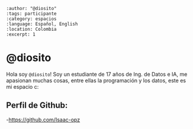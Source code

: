 
```{post} 2023-07-18
:author: "@diosito"
:tags: participante
:category: espacios
:language: Español, English
:location: Colombia
:excerpt: 1
```

# @diosito

Hola soy `@diosito`! Soy un estudiante de 17 años de Ing. de Datos e IA, me apasionan muchas cosas, entre ellas la programación y los datos, este es mi espacio c:

## Perfil de Github:
-https://github.com/Isaac-opz